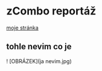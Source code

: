 # zCombo reportáž

[moje stránka](zcomboaha.github.io/htj/)

## tohle nevim co je

! [OBRÁZEK](ja nevim.jpg)
